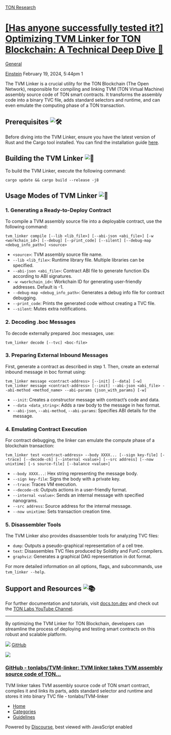 [TON Research](/)

# [\[Has anyone successfully tested it?\] Optimizing TVM Linker for TON Blockchain: A Technical Deep Dive 🚀](/t/has-anyone-successfully-tested-it-optimizing-tvm-linker-for-ton-blockchain-a-technical-deep-dive/398)

[General](/c/general/4) 

    

[Einstein](https://tonresear.ch/u/Einstein)   February 19, 2024, 5:44pm  1

The TVM Linker is a crucial utility for the TON Blockchain (The Open Network), responsible for compiling and linking TVM (TON Virtual Machine) assembly source code of TON smart contracts. It transforms the assembly code into a binary TVC file, adds standard selectors and runtime, and can even emulate the computing phase of a TON transaction.

## [](#prerequisites-1)Prerequisites ![:hammer_and_wrench:](https://tonresear.ch/images/emoji/twitter/hammer_and_wrench.png?v=12 ":hammer_and_wrench:")

Before diving into the TVM Linker, ensure you have the latest version of Rust and the Cargo tool installed. You can find the installation guide [here](https://doc.rust-lang.org/cargo/getting-started/installation.html).

## [](#building-the-tvm-linker-2)Building the TVM Linker ![:wrench:](https://tonresear.ch/images/emoji/twitter/wrench.png?v=12 ":wrench:")

To build the TVM Linker, execute the following command:

```
cargo update && cargo build --release -j8
```

## [](#usage-modes-of-tvm-linker-3)Usage Modes of TVM Linker ![:open_book:](https://tonresear.ch/images/emoji/twitter/open_book.png?v=12 ":open_book:")

### [](#h-1-generating-a-ready-to-deploy-contract-4)1\. Generating a Ready-to-Deploy Contract

To compile a TVM assembly source file into a deployable contract, use the following command:

```
tvm_linker compile [--lib <lib_file>] [--abi-json <abi_file>] [-w <workchain_id>] [--debug] [--print_code] [--silent] [--debug-map <debug_info_path>] <source>
```

*   `<source>`: TVM assembly source file name.
*   `--lib <lib_file>`: Runtime library file. Multiple libraries can be specified.
*   `--abi-json <abi_file>`: Contract ABI file to generate function IDs according to ABI signatures.
*   `-w <workchain_id>`: Workchain ID for generating user-friendly addresses. Default is -1.
*   `--debug-map <debug_info_path>`: Generates a debug info file for contract debugging.
*   `--print_code`: Prints the generated code without creating a TVC file.
*   `--silent`: Mutes extra notifications.

### [](#h-2-decoding-boc-messages-5)2\. Decoding .boc Messages

To decode externally prepared .boc messages, use:

```
tvm_linker decode [--tvc] <boc-file>
```

### [](#h-3-preparing-external-inbound-messages-6)3\. Preparing External Inbound Messages

First, generate a contract as described in step 1. Then, create an external inbound message in boc format using:

```
tvm_linker message <contract-address> [--init] [--data] [-w]
tvm_linker message <contract-address> [--init] --abi-json <abi_file> --abi-method <method_name> --abi-params {json_with_params} [-w]
```

*   `--init`: Creates a constructor message with contract’s code and data.
*   `--data <data_string>`: Adds a raw body to the message in hex format.
*   `--abi-json`, `--abi-method`, `--abi-params`: Specifies ABI details for the message.

### [](#h-4-emulating-contract-execution-7)4\. Emulating Contract Execution

For contract debugging, the linker can emulate the compute phase of a blockchain transaction:

```
tvm_linker test <contract-address> --body XXXX... [--sign key-file] [--trace] [--decode-c6] [--internal <value>] [--src address] [--now unixtime] [-s source-file] [--balance <value>]
```

*   `--body XXXX...`: Hex string representing the message body.
*   `--sign key-file`: Signs the body with a private key.
*   `--trace`: Traces VM execution.
*   `--decode-c6`: Outputs actions in a user-friendly format.
*   `--internal <value>`: Sends an internal message with specified nanograms.
*   `--src address`: Source address for the internal message.
*   `--now unixtime`: Sets transaction creation time.

### [](#h-5-disassembler-tools-8)5\. Disassembler Tools

The TVM Linker also provides disassembler tools for analyzing TVC files:

*   `dump`: Outputs a pseudo-graphical representation of a cell tree.
*   `text`: Disassembles TVC files produced by Solidity and FunC compilers.
*   `graphviz`: Generates a graphical DAG representation in dot format.

For more detailed information on all options, flags, and subcommands, use `tvm_linker --help`.

## [](#support-and-resources-9)Support and Resources ![:books:](https://tonresear.ch/images/emoji/twitter/books.png?v=12 ":books:")

For further documentation and tutorials, visit [docs.ton.dev](https://docs.ton.dev) and check out the [TON Labs YouTube Channel](https://www.youtube.com/channel/UC9kJ6DKaxSxk6T3lEGdq-Gg).

* * *

By optimizing the TVM Linker for TON Blockchain, developers can streamline the process of deploying and testing smart contracts on this robust and scalable platform.

![](https://github.githubassets.com/favicons/favicon.svg) [GitHub](https://github.com/tonlabs/TVM-linker)

![](https://tonresear.ch/uploads/default/optimized/1X/31b5afedef0a8cfa0e56479f5ebf3b1bd0a09aed_2_690x345.png)

### [GitHub - tonlabs/TVM-linker: TVM linker takes TVM assembly source code of TON...](https://github.com/tonlabs/TVM-linker)

TVM linker takes TVM assembly source code of TON smart contract, compiles it and links its parts, adds standard selector and runtime and stores it into binary TVC file - tonlabs/TVM-linker

 

*   [Home](/)
*   [Categories](/categories)
*   [Guidelines](/guidelines)

Powered by [Discourse](https://www.discourse.org), best viewed with JavaScript enabled